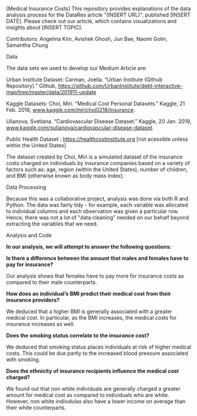 [Medical Insurance Costs]
This repository provides explanations of the data analysis process for the DataRes article "(INSERT URL)", published [INSERT DATE]. Please check out our article, which contains visualizations and insights about [INSERT TOPIC].

Contributors: Angelina Kim, Avishek Ghosh, Jun Bae, Naomi Golin, Samantha Chung

Data

The data sets we used to develop our Medium Article are:

Urban Institute Dataset: 
Carman, Joella. “Urban Institute (Github Repository).” Github,        <https://github.com/UrbanInstitute/debt-interactive-map/tree/master/data/201911-update>

Kaggle Datasets:
Choi, Miri. “Medical Cost Personal Datasets.” Kaggle, 21 Feb. 2018, www.kaggle.com/mirichoi0218/insurance. 

Ulianova, Svetlana. “Cardiovascular Disease Dataset.” Kaggle, 20 Jan. 2019, www.kaggle.com/sulianova/cardiovascular-disease-dataset. 
 
Public Health Dataset : https://healthcostinstitute.org [not acessible unless within the United States]


The dataset created by Choi, Miri is a simulated dataset of the insurance costs charged on individuals by insurance companies based on a variety of factors such as: age, region (within the United States), number of children, and BMI (otherwise known as body mass index). 


Data Processing

Because this was a collaborative project, analysis was done via both R and Python. The data was fairly tidy - for example, each variable was allocated to individual columns and each observation was given a particular row. Hence, there was not a lot of "data cleaning" needed on our behalf beyond extracting the variables that we need.


Analysis and Code

**In our analysis, we will attempt to answer the following questions:**

**Is there a difference between the amount that males and females have to pay for insurance?**

Our analysis shows that females have to pay more for insurance costs as compared to their male counterparts. 
     
**How does an individual’s BMI predict their medical cost from their insurance providers?**

We deduced that a higher BMI is generally associated with a greater medical cost. In particular, as the BMI increases, the medical costs for insurance increases as well. 

**Does the smoking status correlate to the insurance cost?**

We deduced that smoking status places individuals at risk of higher medical costs. This could be due partly to the increased blood pressure associated with smoking. 
 
**Does the ethnicity of insurance recipients influence the medical cost charged?**

We found out that non white individuals are generally charged a greater amount for medical cost as compared to individuals who are white. However, non white indiivdulas also have a lower income on average than their white counterparts.
